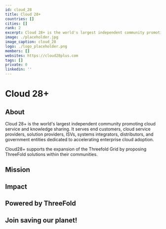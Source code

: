 ```yaml
---
id: cloud_28
title: Cloud 28+
countries: []
cities: []
rank: 2
excerpt: Cloud 28+ is the world's largest independent community promoting cloud service and knowledge sharing.
image: ./placeholder.jpg
image_caption: cloud_28
logo: ./logo_placeholder.png
members: []
websites: https://cloud28plus.com
tags: []
private: 0
linkedin: ''
---
```


# Cloud 28+

## About

Cloud 28+ is the world's largest independent community promoting cloud service and knowledge sharing. It serves end customers, cloud service providers, solution providers, ISVs, systems integrators, distributors, and government entities dedicated to accelerating enterprise cloud adoption.

Cloud28+ supports the expansion of the Threefold Grid by proposing ThreeFold solutions within their communities. 

## Mission

## Impact

## Powered by ThreeFold

## Join saving our planet!

<!-- ## Support this project

## TFGrid Solution

### Roadmap -->




